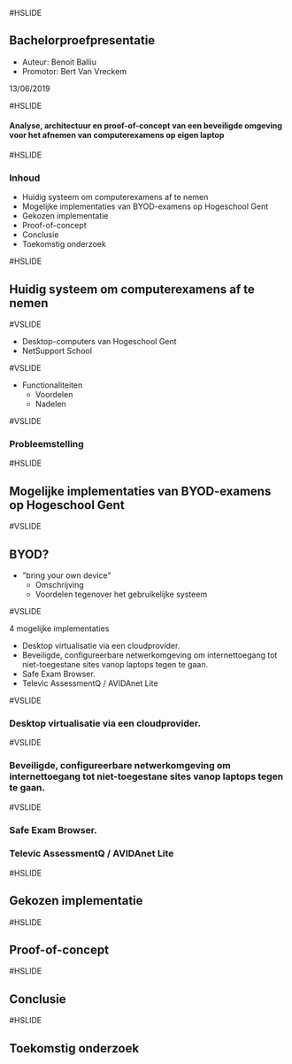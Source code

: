 #HSLIDE
## Bachelorproefpresentatie

- Auteur: Benoit Balliu
- Promotor: Bert Van Vreckem

13/06/2019

#HSLIDE
#### Analyse, architectuur en proof-of-concept van een beveiligde omgeving voor het afnemen van computerexamens op eigen laptop


#HSLIDE

### Inhoud

- Huidig systeem om computerexamens af te nemen
- Mogelijke implementaties van BYOD-examens op Hogeschool Gent
- Gekozen implementatie
- Proof-of-concept
- Conclusie
- Toekomstig onderzoek

#HSLIDE

## Huidig systeem om computerexamens af te nemen

#VSLIDE

- Desktop-computers van Hogeschool Gent
- NetSupport School

#VSLIDE

- Functionaliteiten
  - Voordelen
  - Nadelen

#VSLIDE

### Probleemstelling

#HSLIDE

## Mogelijke implementaties van BYOD-examens op Hogeschool Gent

#VSLIDE

## BYOD?
- "bring your own device"
  - Omschrijving
  - Voordelen tegenover het gebruikelijke systeem

#VSLIDE

4 mogelijke implementaties
- Desktop virtualisatie via een cloudprovider.
- Beveiligde, configureerbare netwerkomgeving om internettoegang tot niet-toegestane sites vanop laptops tegen te gaan.
- Safe Exam Browser.
- Televic AssessmentQ / AVIDAnet Lite

#VSLIDE
### Desktop virtualisatie via een cloudprovider.

#VSLIDE
### Beveiligde, configureerbare netwerkomgeving om internettoegang tot niet-toegestane sites vanop laptops tegen te gaan.

#VSLIDE
### Safe Exam Browser.
###  Televic AssessmentQ / AVIDAnet Lite


#HSLIDE

## Gekozen implementatie

#HSLIDE

## Proof-of-concept

#HSLIDE

## Conclusie

#HSLIDE

## Toekomstig onderzoek

